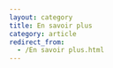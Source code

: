 ```yaml
---
layout: category
title: En savoir plus
category: article
redirect_from:
  - /En savoir plus.html
---
```

